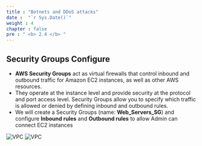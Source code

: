 ```yaml
---
title : "Botnets and DDoS attacks"
date :  "`r Sys.Date()`" 
weight : 4
chapter : false
pre : " <b> 2.4 </b> "
---
```


## Security Groups Configure
- **AWS Security Groups** act as virtual firewalls that control inbound and outbound traffic for Amazon EC2 instances, as well as other AWS resources. 
- They operate at the instance level and provide security at the protocol and port access level. Security Groups allow you to specify which traffic is allowed or denied by defining inbound and outbound rules. 
- We will create a Security Groups (name: **Web_Servers_SG**) and configure **Inbound rules** and **Outbound rules** to allow Admin can connect EC2 instances

![VPC](/ws-0001/images/2-prepairation/241.png?featherlight=false&width=90pc)
![VPC](/ws-0001/images/2-prepairation/242.png?featherlight=false&width=90pc)


